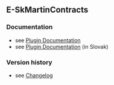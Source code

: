 E-SkMartinContracts
----------

### Documentation ###

* see [Plugin Documentation](./doc/About.md)
* see [Plugin Documentation](./doc/About_sk.md) (in Slovak)

### Version history ###

* see [Changelog](./CHANGELOG.md)